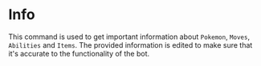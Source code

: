 # Info

This command is used to get important information about `Pokemon`, `Moves`, `Abilities` and `Items`.
The provided information is edited to make sure that it's accurate to the functionality of the bot.